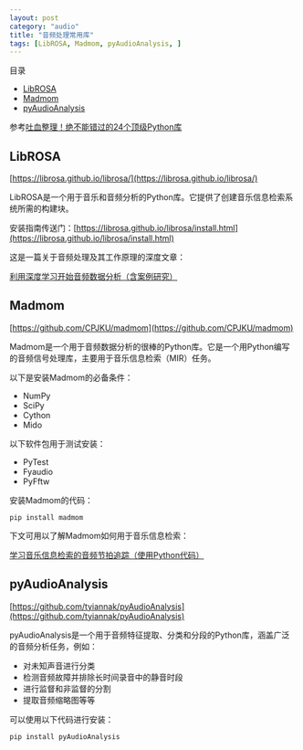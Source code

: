 ```yaml
---
layout: post
category: "audio"
title: "音频处理常用库"
tags: [LibROSA, Madmom, pyAudioAnalysis, ]
---
```


目录

<!-- TOC -->

- [LibROSA](#librosa)
- [Madmom](#madmom)
- [pyAudioAnalysis](#pyaudioanalysis)

<!-- /TOC -->

参考[吐血整理！绝不能错过的24个顶级Python库](https://zhuanlan.zhihu.com/p/76112940)

## LibROSA

[https://librosa.github.io/librosa/](https://librosa.github.io/librosa/)

LibROSA是一个用于音乐和音频分析的Python库。它提供了创建音乐信息检索系统所需的构建块。

安装指南传送门：[https://librosa.github.io/librosa/install.html](https://librosa.github.io/librosa/install.html)

这是一篇关于音频处理及其工作原理的深度文章：

[利用深度学习开始音频数据分析（含案例研究）](https://www.analyticsvidhya.com/blog/2017/08/audio-voice-processing-deep-learning/)

## Madmom

[https://github.com/CPJKU/madmom](https://github.com/CPJKU/madmom)

Madmom是一个用于音频数据分析的很棒的Python库。它是一个用Python编写的音频信号处理库，主要用于音乐信息检索（MIR）任务。

以下是安装Madmom的必备条件：

+ NumPy
+ SciPy
+ Cython
+ Mido

以下软件包用于测试安装：

+ PyTest
+ Fyaudio
+ PyFftw

安装Madmom的代码：

```shell
pip install madmom
```

下文可用以了解Madmom如何用于音乐信息检索：

[学习音乐信息检索的音频节拍追踪（使用Python代码）](https://www.analyticsvidhya.com/blog/2018/02/audio-beat-tracking-for-music-information-retrieval/)

## pyAudioAnalysis

[https://github.com/tyiannak/pyAudioAnalysis](https://github.com/tyiannak/pyAudioAnalysis)

pyAudioAnalysis是一个用于音频特征提取、分类和分段的Python库，涵盖广泛的音频分析任务，例如：

+ 对未知声音进行分类
+ 检测音频故障并排除长时间录音中的静音时段
+ 进行监督和非监督的分割
+ 提取音频缩略图等等

可以使用以下代码进行安装：

```shell
pip install pyAudioAnalysis
```
